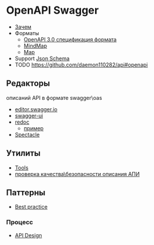 # OpenAPI Swagger

- [Зачем](https://habr.com/ru/post/434798/)
- Форматы
  - [OpenAPI 3.0 спецификация формата](https://github.com/OAI/OpenAPI-Specification/blob/master/versions/3.0.0.md)
  - [MindMap](http://openapi-map.apihandyman.io/?version=3.0)
  - [Map](http://openapi-map.apihandyman.io/)
- Support [Json Schema](jsonschema.md)
- TODO https://github.com/daemon110282/api#openapi

## Редакторы

описаний API в формате swagger\oas

- [editor.swagger.io](https://editor.swagger.io/)
- [swagger-ui](https://github.com/swagger-api/swagger-ui/)
- [redoc](https://github.com/Redocly/redoc) 
  - [пример](https://redocly.github.io/redoc/#operation/addPet)
- [Spectacle](https://apisyouwonthate.com/blog/turning-contracts-into-beautiful-documentation)

## Утилиты

- [Tools](https://openapi.tools/)
- [проверка качества\безопасности описания АПИ](https://apisecurity.io/tools/audit/)

## Паттерны

- [Best practice](https://oai.github.io/Documentation/best-practices.html)

### Процесс

- [API Design](https://medium.com/better-practices/the-ultimate-api-publishers-guide-be74a2692326)
